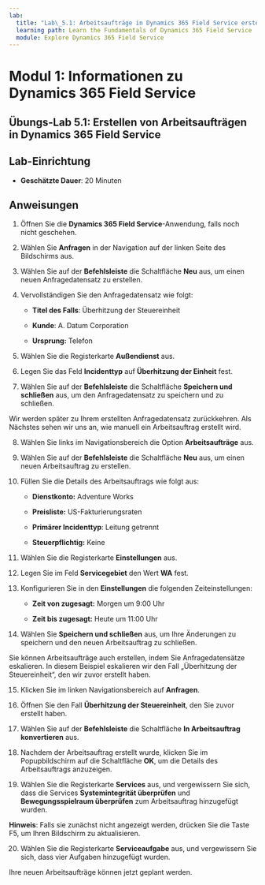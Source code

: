 ```yaml
---
lab:
  title: "Lab\_5.1: Arbeitsaufträge in Dynamics 365 Field Service erstellen"
  learning path: Learn the Fundamentals of Dynamics 365 Field Service
  module: Explore Dynamics 365 Field Service
---
```


Modul 1: Informationen zu Dynamics 365 Field Service
========================

## Übungs-Lab 5.1: Erstellen von Arbeitsaufträgen in Dynamics 365 Field Service

## Lab-Einrichtung

  - **Geschätzte Dauer**: 20 Minuten

## Anweisungen

1. Öffnen Sie die **Dynamics 365 Field Service**-Anwendung, falls noch nicht geschehen.  

2. Wählen Sie **Anfragen** in der Navigation auf der linken Seite des Bildschirms aus.  

3. Wählen Sie auf der **Befehlsleiste** die Schaltfläche **Neu** aus, um einen neuen Anfragedatensatz zu erstellen. 

4. Vervollständigen Sie den Anfragedatensatz wie folgt: 

    - **Titel des Falls**: Überhitzung der Steuereinheit 

    - **Kunde**: A. Datum Corporation 

    - **Ursprung:** Telefon 

5. Wählen Sie die Registerkarte **Außendienst** aus. 

6. Legen Sie das Feld **Incidenttyp** auf **Überhitzung der Einheit** fest. 

7. Wählen Sie auf der **Befehlsleiste** die Schaltfläche **Speichern und schließen** aus, um den Anfragedatensatz zu speichern und zu schließen.  

 

Wir werden später zu Ihrem erstellten Anfragedatensatz zurückkehren. Als Nächstes sehen wir uns an, wie manuell ein Arbeitsauftrag erstellt wird.  

 

8. Wählen Sie links im Navigationsbereich die Option **Arbeitsaufträge** aus. 

9. Wählen Sie auf der **Befehlsleiste** die Schaltfläche **Neu** aus, um einen neuen Arbeitsauftrag zu erstellen. 

10. Füllen Sie die Details des Arbeitsauftrags wie folgt aus: 

    - **Dienstkonto:** Adventure Works 

    - **Preisliste:** US-Fakturierungsraten 

    - **Primärer Incidenttyp**: Leitung getrennt 

    - **Steuerpflichtig:** Keine 

11. Wählen Sie die Registerkarte **Einstellungen** aus. 

12. Legen Sie im Feld **Servicegebiet** den Wert **WA** fest. 

13. Konfigurieren Sie in den **Einstellungen** die folgenden Zeiteinstellungen: 

    - **Zeit von zugesagt:** Morgen um 9:00 Uhr 

    - **Zeit bis zugesagt:** Heute um 11:00 Uhr 

14. Wählen Sie **Speichern und schließen** aus, um Ihre Änderungen zu speichern und den neuen Arbeitsauftrag zu schließen. 

 

Sie können Arbeitsaufträge auch erstellen, indem Sie Anfragedatensätze eskalieren. In diesem Beispiel eskalieren wir den Fall „Überhitzung der Steuereinheit“, den wir zuvor erstellt haben.  

 

15. Klicken Sie im linken Navigationsbereich auf **Anfragen**.  

16. Öffnen Sie den Fall **Überhitzung der Steuereinheit**, den Sie zuvor erstellt haben.  

17. Wählen Sie auf der **Befehlsleiste** die Schaltfläche **In Arbeitsauftrag konvertieren** aus.  

18. Nachdem der Arbeitsauftrag erstellt wurde, klicken Sie im Popupbildschirm auf die Schaltfläche **OK**, um die Details des Arbeitsauftrags anzuzeigen.  

19. Wählen Sie die Registerkarte **Services** aus, und vergewissern Sie sich, dass die Services **Systemintegrität überprüfen** und **Bewegungsspielraum überprüfen** zum Arbeitsauftrag hinzugefügt wurden. 

**Hinweis**: Falls sie zunächst nicht angezeigt werden, drücken Sie die Taste F5, um Ihren Bildschirm zu aktualisieren.  

20. Wählen Sie die Registerkarte **Serviceaufgabe** aus, und vergewissern Sie sich, dass vier Aufgaben hinzugefügt wurden. 

Ihre neuen Arbeitsaufträge können jetzt geplant werden. 
